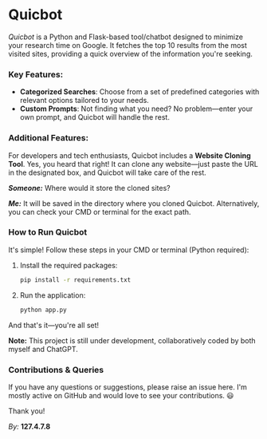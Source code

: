 
# **Quicbot**

_Quicbot_ is a Python and Flask-based tool/chatbot designed to minimize your research time on Google. It fetches the top 10 results from the most visited sites, providing a quick overview of the information you're seeking. 

### Key Features:

- **Categorized Searches**: Choose from a set of predefined categories with relevant options tailored to your needs.
- **Custom Prompts**: Not finding what you need? No problem—enter your own prompt, and Quicbot will handle the rest.

### Additional Features:

For developers and tech enthusiasts, Quicbot includes a **Website Cloning Tool**. Yes, you heard that right! It can clone any website—just paste the URL in the designated box, and Quicbot will take care of the rest.

**_Someone:_** Where would it store the cloned sites?

**_Me:_** It will be saved in the directory where you cloned Quicbot. Alternatively, you can check your CMD or terminal for the exact path.

### How to Run Quicbot

It's simple! Follow these steps in your CMD or terminal (Python required):

1. Install the required packages:
   ```bash
   pip install -r requirements.txt
   ```

2. Run the application:
   ```bash
   python app.py
   ```

And that's it—you're all set!

**Note:** This project is still under development, collaboratively coded by both myself and ChatGPT.

### Contributions & Queries

If you have any questions or suggestions, please raise an issue here. I'm mostly active on GitHub and would love to see your contributions. 😃

Thank you!

_By:_ **127.4.7.8**

